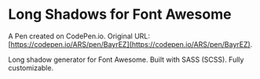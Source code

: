 # Long Shadows for Font Awesome

A Pen created on CodePen.io. Original URL: [https://codepen.io/ARS/pen/BayrEZ](https://codepen.io/ARS/pen/BayrEZ).

Long shadow generator for Font Awesome. Built with SASS (SCSS). Fully customizable.